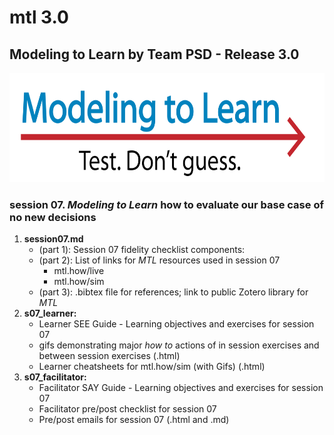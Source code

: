 # mtl 3.0

## Modeling to Learn by Team PSD - Release 3.0

<img src = "https://github.com/lzim/teampsd/blob/master/resources/logos/mtl_testdontguess_sm.png"
     height = "175" width = "650">

### session 07. *Modeling to Learn* how to evaluate our **base case** of no new decisions

1. **session07.md**
    - (part 1): Session 07 fidelity checklist components:
    - (part 2): List of links for *MTL* resources used in session 07
      - mtl.how/live
      - mtl.how/sim
    - (part 3): .bibtex file for references; link to public Zotero library for *MTL*
2. **s07_learner:**
    - Learner SEE Guide - Learning objectives and exercises for session 07
    - gifs demonstrating major *how to* actions of in session exercises and between session exercises (.html)
    - Learner cheatsheets for mtl.how/sim (with Gifs) (.html)
3. **s07_facilitator:**
    - Facilitator SAY Guide - Learning objectives and exercises for session 07
    - Facilitator pre/post checklist for session 07
    - Pre/post emails for session 07 (.html and .md)
